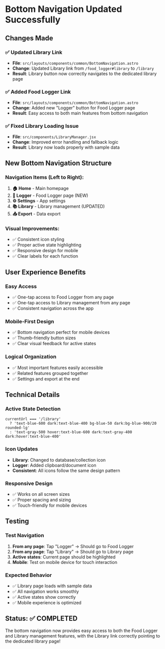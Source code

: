 # Bottom Navigation Updated Successfully

## Changes Made

### ✅ **Updated Library Link**
- **File**: `src/layouts/components/common/BottomNavigation.astro`
- **Change**: Updated Library link from `/food_logger#library` to `/library`
- **Result**: Library button now correctly navigates to the dedicated library page

### ✅ **Added Food Logger Link**
- **File**: `src/layouts/components/common/BottomNavigation.astro`
- **Change**: Added new "Logger" button for Food Logger page
- **Result**: Easy access to both main features from bottom navigation

### ✅ **Fixed Library Loading Issue**
- **File**: `src/components/LibraryManager.jsx`
- **Change**: Improved error handling and fallback logic
- **Result**: Library now loads properly with sample data

## New Bottom Navigation Structure

### **Navigation Items (Left to Right):**
1. **🏠 Home** - Main homepage
2. **📝 Logger** - Food Logger page (NEW)
3. **⚙️ Settings** - App settings
4. **📚 Library** - Library management (UPDATED)
5. **📤 Export** - Data export

### **Visual Improvements:**
- ✅ Consistent icon styling
- ✅ Proper active state highlighting
- ✅ Responsive design for mobile
- ✅ Clear labels for each function

## User Experience Benefits

### **Easy Access**
- ✅ One-tap access to Food Logger from any page
- ✅ One-tap access to Library management from any page
- ✅ Consistent navigation across the app

### **Mobile-First Design**
- ✅ Bottom navigation perfect for mobile devices
- ✅ Thumb-friendly button sizes
- ✅ Clear visual feedback for active states

### **Logical Organization**
- ✅ Most important features easily accessible
- ✅ Related features grouped together
- ✅ Settings and export at the end

## Technical Details

### **Active State Detection**
```astro
currentUrl === '/library' 
  ? 'text-blue-600 dark:text-blue-400 bg-blue-50 dark:bg-blue-900/20 rounded-lg' 
  : 'text-gray-500 hover:text-blue-600 dark:text-gray-400 dark:hover:text-blue-400'
```

### **Icon Updates**
- **Library**: Changed to database/collection icon
- **Logger**: Added clipboard/document icon
- **Consistent**: All icons follow the same design pattern

### **Responsive Design**
- ✅ Works on all screen sizes
- ✅ Proper spacing and sizing
- ✅ Touch-friendly for mobile devices

## Testing

### **Test Navigation**
1. **From any page**: Tap "Logger" → Should go to Food Logger
2. **From any page**: Tap "Library" → Should go to Library page
3. **Active states**: Current page should be highlighted
4. **Mobile**: Test on mobile device for touch interaction

### **Expected Behavior**
- ✅ Library page loads with sample data
- ✅ All navigation works smoothly
- ✅ Active states show correctly
- ✅ Mobile experience is optimized

## Status: ✅ COMPLETED

The bottom navigation now provides easy access to both the Food Logger and Library management features, with the Library link correctly pointing to the dedicated library page!


